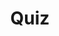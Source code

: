 ---
title: "Quiz"
pass_percentage: 70
type: "test"
questions:
  - id: "q1"
    text: "What is the primary purpose of the BookInfo application in Istio demonstrations?"
    type: "single-answer"
    marks: 2
    options:
      - id: "a"
        text: "To showcase a real production e-commerce platform"
      - id: "b"
        text: "To demonstrate service mesh capabilities with polyglot microservices"
        is_correct: true
      - id: "c"
        text: "To provide a database management system"
      - id: "d"
        text: "To test service mesh performance benchmarks"
  - id: "q2"
    text: "Which of the following are requirements for automatic sidecar injection?"
    type: "multiple-answers"
    marks: 2
    options:
      - id: "a"
        text: "Kubernetes API server supporting admissionregistration APIs"
        is_correct: true
      - id: "b"
        text: "Namespace labeled with istio-injection=enabled"
        is_correct: true
      - id: "c"
        text: "Manual sidecar proxy container configuration"
  - id: "q3"
    text: "Which tool manages Kubernetes namespace labeling?" 
    type: "short-answer" 
    marks: 2
    correct_answer: "kubectl" 
---